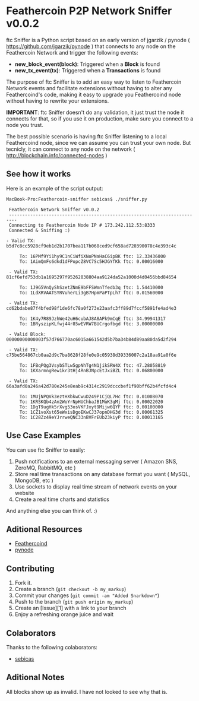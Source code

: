 

Feathercoin P2P Network Sniffer v0.0.2
===============================================

ftc Sniffer is a Python script based on an early version of jgarzik / pynode ( https://github.com/jgarzik/pynode ) that connects to any node on the Feathercoin Network and trigger the following events:

* **new_block_event(block)**: Triggered when a **Block** is found
* **new_tx_event(tx)**: Triggered when a **Transactions** is found

The purpose of ftc Sniffer is to add an easy way to listen to Feathercoin Network events and facilitate extensions without having to alter any Feathercoind's code, making it easy to upgrade you Feathercoind node without having to rewrite your extensions.

**IMPORTANT**: ftc Sniffer doesn't do any validation, it just trust the node it connects for that, so if you use it on production, make sure you connect to a node you trust.

The best possible scenario is having ftc Sniffer listening to a local Feathercoind node, since we can assume you can trust your own node. But tecnicly, it can connect to any node on the network ( http://blockchain.info/connected-nodes )

See how it works
----------------

Here is an example of the script output:

```
MacBook-Pro:Feathercoin-sniffer sebicas$ ./sniffer.py

 Feathercoin Network Sniffer v0.0.2
 -------------------------------------------------------------------------
 Connecting to Feathercoin Node IP # 173.242.112.53:8333
 Connected & Sniffing :)

- Valid TX: b5d7c8cc5928cf9eb1d2b1707bea117b068ced9cf658ad720390078c4e393c4c

     To: 16PMf9Yi1hy9C1nCiWfiXNoPNaHaC6ipBK ftc: 12.33436000
     To: 1AimQmFs6dkd1dFPopcZ8VC7Sc5HJGYfKk ftc: 0.00016000

 - Valid TX: 81cf6efd753db1a1695297f95262838804aa9124da52a1000d4d0456bbd84654

     To: 1J9G5VnQyShSzetZNmE9bFFSWmnTfedb3q ftc: 1.54410000
     To: 1LdXRVAATSYRVuherLi3gB7HpmPaPTpLh7 ftc: 0.01560000

 - Valid TX: cd62bdabe87f4bfed98f1de6fc78a0f273e23aafc3ff89d7fccf5891fe4ad4e3

     To: 1K4y7R89JzhWe42uH6cubAJ8A8APk9mCqE ftc: 34.99941317
     To: 1BRyszipKLfwj44r85wEVRW7BUCrgofbgd ftc: 3.00000000

 - Valid Block: 00000000000003f57d766770ac6015a661542d5b7ba34b84d89aa80da5d2f294

 - Valid TX: c75be564867cb0aa2d9c7ba8628f28fe0e9c05938d39336007c2a18aa91a0f6e

     To: 1FBqPQg3VsybSTLw5gpNhTg4N1jikSRW4X ftc: 47.28058819
     To: 1KXarmngRew1kr3tHj4RnBJNpcEtJxiBZL ftc: 0.06800000

 - Valid TX: 66a3afd0a246a42d780e245e8eab9c4314c2919dcccbef1f90bff62b4fcfd4c4

     To: 1MUjNPQVk3eztHXbkwCwuD249P1CjQL7Hc ftc: 0.01008070
     To: 1KRSKQb4zAn2WoYrNpHUChbaJB1MuK3gMj ftc: 0.00022020
     To: 1DgT9ugHk5rXvg53osVKFJxyt9Mijw6QYF ftc: 0.00100000
     To: 1CZ1voXst65eWxisDgoEKwCJ37opnDHG3d ftc: 0.00061325
     To: 1C28Zz49eYJrrweQNC33nBVFrEUb23kiyP ftc: 0.00013165
```

Use Case Examples
-----------------

You can use ftc Sniffer to easily:

1. Push notifications to an external messaging server ( Amazon SNS, ZeroMQ, RabbitMQ, etc )
2. Store real time transactions on any database format you want ( MySQL, MongoDB, etc )
3. Use sockets to display real time stream of network events on your website
4. Create a real time charts and statistics

And anything else you can think of. :)

Aditional Resources
-------------------

* [Feathercoind](https://github.com/Feathercoin/Feathercoin)
* [pynode](https://github.com/jgarzik/pynode)

Contributing
------------

1. Fork it.
2. Create a branch (`git checkout -b my_markup`)
3. Commit your changes (`git commit -am "Added Snarkdown"`)
4. Push to the branch (`git push origin my_markup`)
5. Create an [Issue][1] with a link to your branch
6. Enjoy a refreshing orange juice and wait

Colaborators
------------

Thanks to the following colaborators:

* [sebicas](https://github.com/sebicas)

Aditional Notes
-------------------
 All blocks show up as invalid. I have not looked to see why that is.